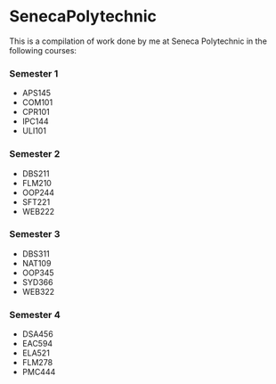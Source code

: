 # SenecaPolytechnic
This is a compilation of work done by me at Seneca Polytechnic in the following courses:

### Semester 1
- APS145
- COM101
- CPR101
- IPC144
- ULI101

### Semester 2
- DBS211
- FLM210
- OOP244
- SFT221
- WEB222

### Semester 3
- DBS311
- NAT109
- OOP345
- SYD366
- WEB322

### Semester 4
- DSA456
- EAC594
- ELA521
- FLM278
- PMC444
